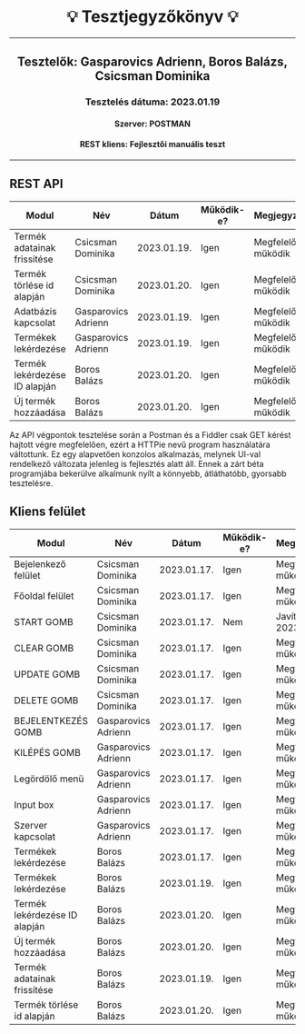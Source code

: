 <h1 align= "center">💡️ Tesztjegyzőkönyv 💡️</h1>
<hr>
<h2 align= "center"> Tesztelők: Gasparovics Adrienn, Boros Balázs, Csicsman Dominika</h2>
<h3 align= "center"> Tesztelés dátuma: 2023.01.19 </h3>
<h4 align= "center"> Szerver: POSTMAN  </h3>
<h4 align= "center"> REST kliens: Fejlesztői manuális teszt  </h3>
<hr>

## REST API

| Modul | Név | Dátum | Működik-e? | Megjegyzés |
|-------|------|------|--------------------------|-----------|
|Termék adatainak frissítése|Csicsman Dominika|2023.01.19.|Igen|Megfelelően működik|
|Termék törlése id alapján|Csicsman Dominika|2023.01.20.|Igen|Megfelelően működik|
|Adatbázis kapcsolat|Gasparovics Adrienn|2023.01.19.|Igen|Megfelelően működik|
|Termékek lekérdezése|Gasparovics Adrienn|2023.01.19.|Igen|Megfelelően működik|
|Termék lekérdezése ID alapján|Boros Balázs|2023.01.20.|Igen|Megfelelően működik|
|Új termék hozzáadása|Boros Balázs|2023.01.20.|Igen|Megfelelően működik|

Az API végpontok tesztelése során a Postman és a Fiddler csak GET kérést hajtott végre megfelelően, ezért a HTTPie nevű program használatára váltottunk. Ez egy alapvetően konzolos alkalmazás, melynek UI-val rendelkező változata jelenleg is fejlesztés alatt áll. Ennek a zárt béta programjába bekerülve alkalmunk nyílt a könnyebb, átláthatóbb, gyorsabb tesztelésre.

## Kliens felület

| Modul | Név | Dátum | Működik-e? | Megjegyzés |
|-------|------|------|--------------------------|-----------|
|Bejelenkező felület|Csicsman Dominika|2023.01.17.|Igen|Megfelelően működik|
|Főoldal felület|Csicsman Dominika|2023.01.17.|Igen|Megfelelően működik|
|START GOMB|Csicsman Dominika|2023.01.17.|Nem|Javítva: 2023.01.17.|
|CLEAR GOMB|Csicsman Dominika|2023.01.17.|Igen|Megfelelően működik|
|UPDATE GOMB|Csicsman Dominika|2023.01.17.|Igen|Megfelelően működik|
|DELETE GOMB|Csicsman Dominika|2023.01.17.|Igen|Megfelelően működik|
|BEJELENTKEZÉS GOMB|Gasparovics Adrienn|2023.01.17.|Igen|Megfelelően működik|
|KILÉPÉS GOMB|Gasparovics Adrienn|2023.01.17.|Igen|Megfelelően működik|
|Legördölő menü|Gasparovics Adrienn|2023.01.17.|Igen|Megfelelően működik|
|Input box|Gasparovics Adrienn|2023.01.17.|Igen|Megfelelően működik|
|Szerver kapcsolat|Gasparovics Adrienn|2023.01.17.|Igen|Megfelelően működik|
|Termékek lekérdezése|Boros Balázs|2023.01.17.|Igen|Megfelelően működik|
|Termékek lekérdezése|Boros Balázs|2023.01.19.|Igen|Megfelelően működik|
|Termék lekérdezése ID alapján|Boros Balázs|2023.01.20.|Igen|Megfelelően működik|
|Új termék hozzáadása|Boros Balázs|2023.01.20.|Igen|Megfelelően működik|
|Termék adatainak frissítése|Boros Balázs|2023.01.19.|Igen|Megfelelően működik|
|Termék törlése id alapján|Boros Balázs|2023.01.20.|Igen|Megfelelően működik|
